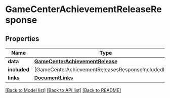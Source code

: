# GameCenterAchievementReleaseResponse

## Properties
Name | Type | Description | Notes
------------ | ------------- | ------------- | -------------
**data** | [**GameCenterAchievementRelease**](GameCenterAchievementRelease.md) |  | 
**included** | [GameCenterAchievementReleasesResponseIncludedInner] |  | [optional] 
**links** | [**DocumentLinks**](DocumentLinks.md) |  | 

[[Back to Model list]](../README.md#documentation-for-models) [[Back to API list]](../README.md#documentation-for-api-endpoints) [[Back to README]](../README.md)


